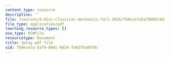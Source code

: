 ```yaml
---
content_type: resource
description: ''
file: /courses/8-01sc-classical-mechanics-fall-2016/f50ece7a5a7980dc9d24fe8376a9978c_X9K8LT7SCZ0.pdf
file_type: application/pdf
learning_resource_types: []
ocw_type: OCWFile
resourcetype: Document
title: 3play pdf file
uid: f50ece7a-5a79-80dc-9d24-fe8376a9978c
---
```

